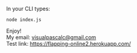 In your CLI types: 
```
node index.js
```
Enjoy! <br>
My email: visualpascalc@gmail.com <br>
Test link: https://flapping-online2.herokuapp.com/

